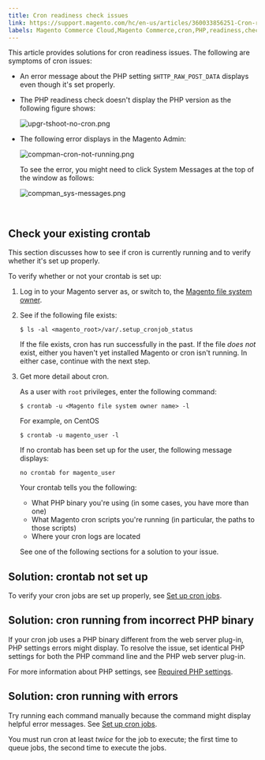 ```yaml
---
title: Cron readiness check issues
link: https://support.magento.com/hc/en-us/articles/360033856251-Cron-readiness-check-issues
labels: Magento Commerce Cloud,Magento Commerce,cron,PHP,readiness,check,crontab,how to
---
```


<p>This article provides solutions for cron readiness issues. The following are symptoms of cron issues:</p>
<ul>
<li>An error message about the PHP setting <code>$HTTP_RAW_POST_DATA</code> displays even though it's set properly.</li>
<li>
<p>The PHP readiness check doesn't display the PHP version as the following figure shows:</p>
<p><img alt="upgr-tshoot-no-cron.png" src="https://support.magento.com/hc/article_attachments/360039191532/upgr-tshoot-no-cron.png"/></p>
</li>
<li>
<p>The following error displays in the Magento Admin:</p>
<p><img alt="compman-cron-not-running.png" src="https://support.magento.com/hc/article_attachments/360039191711/compman-cron-not-running.png"/></p>
<p>To see the error, you might need to click System Messages at the top of the window as follows:</p>
<p><img alt="compman_sys-messages.png" src="https://support.magento.com/hc/article_attachments/360039191751/compman_sys-messages.png"/></p>
</li>
</ul>
<p> </p>
<h2>Check your existing crontab</h2>
<p>This section discusses how to see if cron is currently running and to verify whether it's set up properly.</p>
<p>To verify whether or not your crontab is set up:</p>
<ol>
<li>Log in to your Magento server as, or switch to, the <a href="https://devdocs.magento.com/guides/v2.3/install-gde/prereq/file-sys-perms-over.html">Magento file system owner</a>.</li>
<li>
<p>See if the following file exists:</p>
<pre><code class="language-bash">$ ls -al &lt;magento_root&gt;/var/.setup_cronjob_status</code></pre>
<p>If the file exists, cron has run successfully in the past. If the file <em>does not</em> exist, either you haven't yet installed Magento or cron isn't running. In either case, continue with the next step.</p>
</li>
<li>
<p>Get more detail about cron.</p>
<p>As a user with <code>root</code> privileges, enter the following command:</p>
<pre><code class="language-bash">$ crontab -u &lt;Magento file system owner name&gt; -l</code></pre>
<p>For example, on CentOS</p>
<pre><code class="language-bash">$ crontab -u magento_user -l</code></pre>
<p>If no crontab has been set up for the user, the following message displays:</p>
<pre><code class="language-terminal">no crontab for magento_user</code></pre>
<p>Your crontab tells you the following:</p>
<ul>
<li>What PHP binary you're using (in some cases, you have more than one)</li>
<li>What Magento cron scripts you're running (in particular, the paths to those scripts)</li>
<li>Where your cron logs are located</li>
</ul>
<p>See one of the following sections for a solution to your issue.</p>
</li>
</ol>
<h2>Solution: crontab not set up</h2>
<p>To verify your cron jobs are set up properly, see <a href="https://devdocs.magento.com/guides/v2.3/install-gde/install/post-install-config.html#post-install-cron">Set up cron jobs</a>.</p>
<h2>Solution: cron running from incorrect PHP binary</h2>
<p>If your cron job uses a PHP binary different from the web server plug-in, PHP settings errors might display. To resolve the issue, set identical PHP settings for both the PHP command line and the PHP web server plug-in.</p>
<p>For more information about PHP settings, see <a href="https://devdocs.magento.com/guides/v2.3/install-gde/prereq/php-settings.html">Required PHP settings</a>.</p>
<h2>Solution: cron running with errors</h2>
<p>Try running each command manually because the command might display helpful error messages. See <a href="https://devdocs.magento.com/guides/v2.3/install-gde/install/post-install-config.html#post-install-cron">Set up cron jobs</a>.</p>
<p class="info">You must run cron at least <em>twice</em> for the job to execute; the first time to queue jobs, the second time to execute the jobs.</p>